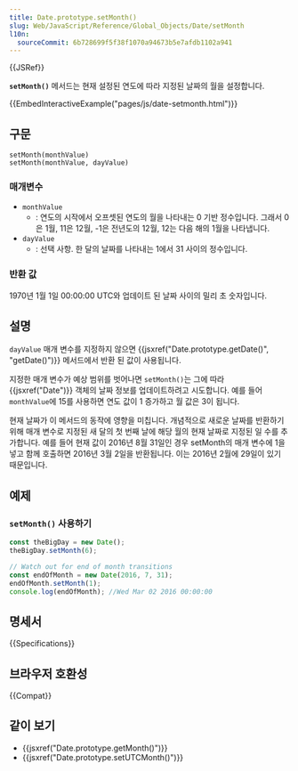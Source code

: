 ```yaml
---
title: Date.prototype.setMonth()
slug: Web/JavaScript/Reference/Global_Objects/Date/setMonth
l10n:
  sourceCommit: 6b728699f5f38f1070a94673b5e7afdb1102a941
---
```


{{JSRef}}

**`setMonth()`** 메서드는 현재 설정된 연도에 따라 지정된 날짜의 월을 설정합니다.

{{EmbedInteractiveExample("pages/js/date-setmonth.html")}}

## 구문

```js-nolint
setMonth(monthValue)
setMonth(monthValue, dayValue)
```

### 매개변수

- `monthValue`
  - : 연도의 시작에서 오프셋된 연도의 월을 나타내는 0 기반 정수입니다.
    그래서 0은 1월, 11은 12월, -1은 전년도의 12월, 12는 다음 해의 1월을 나타냅니다.
- `dayValue`
  - : 선택 사항. 한 달의 날짜를 나타내는 1에서 31 사이의 정수입니다.

### 반환 값

1970년 1월 1일 00:00:00 UTC와 업데이트 된 날짜 사이의 밀리 초 숫자입니다.

## 설명

`dayValue` 매개 변수를 지정하지 않으면 {{jsxref("Date.prototype.getDate()", "getDate()")}}
메서드에서 반환 된 값이 사용됩니다.

지정한 매개 변수가 예상 범위를 벗어나면 `setMonth()`는 그에 따라 {{jsxref("Date")}} 객체의 날짜 정보를
업데이트하려고 시도합니다. 예를 들어 `monthValue`에 15를 사용하면 연도 값이 1 증가하고
월 값은 3이 됩니다.

현재 날짜가 이 메서드의 동작에 영향을 미칩니다.
개념적으로 새로운 날짜를 반환하기 위해 매개 변수로 지정된 새 달의 첫 번째 날에 해당 월의 현재 날짜로 지정된 일 수를 추가합니다.
예를 들어 현재 값이 2016년 8월 31일인 경우 setMonth의 매개 변수에 1을 넣고 함께 호출하면 2016년 3월 2일을 반환됩니다.
이는 2016년 2월에 29일이 있기 때문입니다.

## 예제

### `setMonth()` 사용하기

```js
const theBigDay = new Date();
theBigDay.setMonth(6);

// Watch out for end of month transitions
const endOfMonth = new Date(2016, 7, 31);
endOfMonth.setMonth(1);
console.log(endOfMonth); //Wed Mar 02 2016 00:00:00
```

## 명세서

{{Specifications}}

## 브라우저 호환성

{{Compat}}

## 같이 보기

- {{jsxref("Date.prototype.getMonth()")}}
- {{jsxref("Date.prototype.setUTCMonth()")}}
